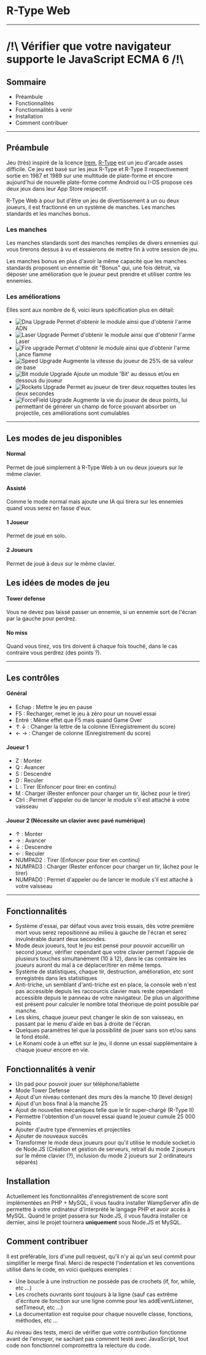# **R-Type Web**
---

# /!\ **Vérifier que votre navigateur supporte le JavaScript ECMA 6** /!\

## **Sommaire**
- Préambule
- Fonctionnalités
- Fonctionnalités à venir
- Installation
- Comment contribuer

---
## **Préambule**

Jeu (très) inspiré de la licence [Irem](https://fr.wikipedia.org/wiki/Irem_(entreprise)), [R-Type](https://fr.wikipedia.org/wiki/R-Type) est un jeu d'arcade asses difficile. Ce jeu est basé sur les jeux R-Type et R-Type II respectivement sortie en 1987 et 1989 sur une multitude de plate-forme et encore aujourd'hui de nouvelle plate-forme comme Android ou I-OS propose ces deux jeux dans leur App Store respectif.

R-Type Web à pour but d'être un jeu de divertissement à un ou deux joueurs, il est fractionné en un système de manches. Les manches standards et les manches bonus.

### Les manches
Les manches standards sont des manches remplies de divers ennemies qui vous tirerons dessus à vu et essaierons de mettre fin à votre session de jeu.

Les manches bonus en plus d'avoir la même capacité que les manches standards proposent un ennemie dit "Bonus" qui, une fois détruit, va déposer une amélioration que le joueur peut prendre et utiliser contre les ennemies.

### Les améliorations
Elles sont aux nombre de 6, voici leurs spécification plus en détail:

- ![Dna Upgrade](http://aireayquaza.github.io/images/gui/icons/upgrade_dna.gif) Permet d'obtenir le module ainsi que d'obtenir l'arme ADN
- ![Laser Upgrade](http://aireayquaza.github.io/images/gui/icons/upgrade_laser.gif) Permet d'obtenir le module ainsi que d'obtenir l'arme Laser
- ![Fire upgrade](http://aireayquaza.github.io/images/gui/icons/upgrade_fire.gif) Permet d'obtenir le module ainsi que d'obtenir l'arme Lance flamme
- ![Speed Upgrade](http://aireayquaza.github.io/images/gui/icons/upgrade_speed.gif) Augmente la vitesse du joueur de 25% de sa valeur de base
- ![Bit module Upgrade](http://aireayquaza.github.io/images/gui/icons/bit_module_top.gif) Ajoute un module 'Bit' au dessus et/ou en dessous du joueur
- ![Rockets Upgrade](http://aireayquaza.github.io/images/gui/icons/upgrade_rockets.gif) Permet au joueur de tirer deux roquettes toutes les deux secondes
- ![ForceField Upgrade](http://aireayquaza.github.io/images/gui/icons/upgrade_forcefield.gif) Augmente la vie du joueur de deux points, lui permettant de générer un champ de force pouvant absorber un projectile, ces améliorations sont cumulables

---

## **Les modes de jeu disponibles**
#### Normal
Permet de joué simplement à R-Type Web à un ou deux joueurs sur le même clavier.
#### Assisté
Comme le mode normal mais ajoute une IA qui tirera sur les ennemies quand vous serez en fasse d'eux.
#### 1 Joueur
Permet de joué en solo.
#### 2 Joueurs
Permet de joué à deux sur le même clavier.

## **Les idées de modes de jeu**
#### Tower defense
Vous ne devez pas laissé passer un ennemie, si un ennemie sort de l'écran par la gauche pour perdrez.
#### No miss
Quand vous tirez, vos tirs doivent à chaque fois touché, dans le cas contraire vous perdrez (des points ?).

---

## **Les contrôles**
#### Général
- Echap : Mettre le jeu en pause
- F5 : Recharger, remet le jeu à zéro pour un nouvel essai
- Entré : Même effet que F5 mais quand Game Over
- ↑ ↓ : Changer la lettre de la colonne (Enregistrement du score)
- ← → : Changer de colonne (Enregistrement du score)

#### Joueur 1
- Z : Monter
- Q : Avancer
- S : Descendre
- D : Reculer
- L : Tirer (Enfoncer pour tirer en continu)
- M : Charger (Rester enfoncer pour charger un tir, lâchez pour le tirer)
- Ctrl : Permet d'appeler ou de lancer le module s'il est attaché à votre vaisseau

#### Joueur 2 (Nécessite un clavier avec pavé numérique)
- ↑ : Monter
- → : Avancer
- ↓ : Descendre
- ← : Reculer
- NUMPAD2 : Tirer (Enfoncer pour tirer en continu)
- NUMPAD3 : Charger (Rester enfoncer pour charger un tir, lâchez pour le tirer)
- NUMPAD0 : Permet d'appeler ou de lancer le module s'il est attaché à votre vaisseau

---
## **Fonctionnalités**

- Système d'essai, par défaut vous avez trois essais, dès votre première mort vous serez repositionné au milieu à gauche de l'écran et serez invulnérable durant deux secondes.
- Mode deux joueurs, tout le jeu est pensé pour pouvoir accueillir un second joueur, vérifier cependant que votre clavier permet l'appuie de plusieurs touches simultanément (10 à 12), dans le cas contraire les joueurs auront du mal à ce déplacer/tirer en même temps.
- Système de statistiques, chaque tir, destruction, amélioration, etc sont enregistrés dans les statistiques
- Anti-triche, un semblant d'anti-triche est en place, la console web n'est pas accessible depuis les raccourcis clavier mais reste cependant accessible depuis le panneau de votre navigateur. De plus un algorithme est présent pour calculer le nombre total théorique de point possible par manche.
- Les skins, chaque joueur peut changer le skin de son vaisseau, en passant par le menu d'aide en bas à droite de l'écran.
- Quelques paramètres tel que la possibilité de jouer sans son et/ou sans le fond étoilé.
- Le Konami code à un effet sur le jeu, il donne un essai supplémentaire à chaque joueur encore en vie.

## **Fonctionnalités à venir**
- Un pad pour pouvoir jouer sur téléphone/tablette
- Mode Tower Defense
- Ajout d'un niveau contenant des murs dès la manche 10 (level design)
- Ajout d'un boss final à la manche 25
- Ajout de nouvelles mécaniques telle que le tir super-chargé (R-Type II)
- Permettre l'obtention d'un nouvel essai quand le joueur cumule 25 000 points
- Ajouter d'autre type d’ennemies et projectiles
- Ajouter de nouveaux succès
- Transformer le mode deux joueurs pour qu'il utilise le module socket.io de Node.JS (Création et gestion de serveurs, retrait du mode 2 joueurs sur le même clavier (?), inclusion du mode 2 joueurs sur 2 ordinateurs séparés)

## **Installation**
Actuellement les fonctionnalités d'enregistrement de score sont implémentées en PHP + MySQL, il vous faudra installer WampServer afin de permettre à votre ordinateur d'interprété le langage PHP et avoir accès à MySQL.
Quand le projet passera sur Node.JS, il vous faudra installer ce dernier, ainsi le projet tournera **uniquement** sous Node.JS et MySQL.

## **Comment contribuer**
Il est préférable, lors d'une pull request, qu'il n'y ai qu'un seul commit pour simplifier le merge final.
Merci de respecté l'indentation et les conventions utilisé dans le code, en voici quelques exemples :
- Une boucle à une instruction ne possède pas de crochets (if, for, while, etc ...)
- Les crochets ouvrants sont toujours à la ligne (sauf cas extrême d'écriture de fonction sur une ligne comme pour les addEventListener, setTimeout, etc ...)
- La documentation est requise pour chaque nouvelle classe, fonctions, méthodes, etc ...

Au niveau des tests, merci de vérifier que votre contribution fonctionne avant de l'envoyer, ne sachant pas comment testé avec JavaScript, tout code non fonctionnel compromettra la relecture du code.

